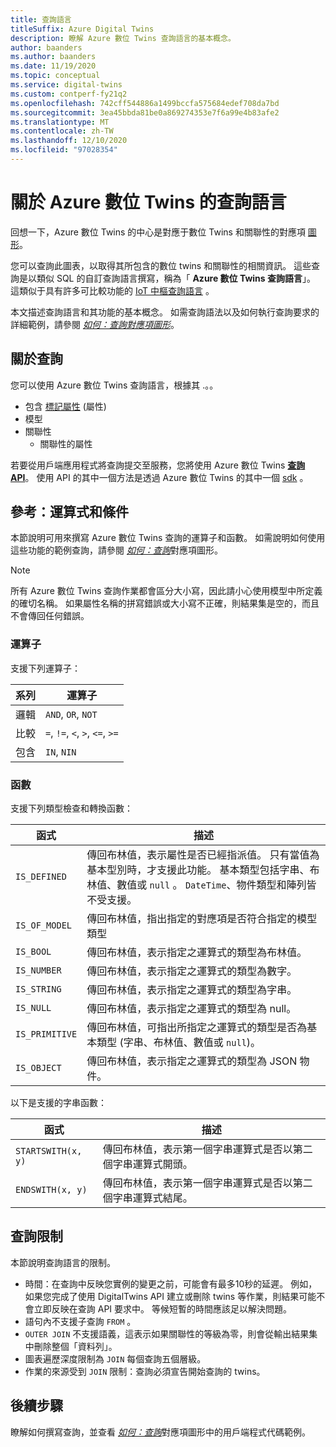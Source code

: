 ```yaml
---
title: 查詢語言
titleSuffix: Azure Digital Twins
description: 瞭解 Azure 數位 Twins 查詢語言的基本概念。
author: baanders
ms.author: baanders
ms.date: 11/19/2020
ms.topic: conceptual
ms.service: digital-twins
ms.custom: contperf-fy21q2
ms.openlocfilehash: 742cff544886a1499bccfa575684edef708da7bd
ms.sourcegitcommit: 3ea45bbda81be0a869274353e7f6a99e4b83afe2
ms.translationtype: MT
ms.contentlocale: zh-TW
ms.lasthandoff: 12/10/2020
ms.locfileid: "97028354"
---
```

# <a name="about-the-query-language-for-azure-digital-twins"></a>關於 Azure 數位 Twins 的查詢語言

回想一下，Azure 數位 Twins 的中心是對應于數位 Twins 和關聯性的對應項 [圖形](concepts-twins-graph.md)。 

您可以查詢此圖表，以取得其所包含的數位 twins 和關聯性的相關資訊。 這些查詢是以類似 SQL 的自訂查詢語言撰寫，稱為「 **Azure 數位 Twins 查詢語言**」。 這類似于具有許多可比較功能的 [IoT 中樞查詢語言](../iot-hub/iot-hub-devguide-query-language.md) 。

本文描述查詢語言和其功能的基本概念。 如需查詢語法以及如何執行查詢要求的詳細範例，請參閱 [*如何：查詢對應項圖形*](how-to-query-graph.md)。

## <a name="about-the-queries"></a>關於查詢

您可以使用 Azure 數位 Twins 查詢語言，根據其 .。。
* 包含 [標記屬性](how-to-use-tags.md) (屬性) 
* 模型
* 關聯性
  - 關聯性的屬性

若要從用戶端應用程式將查詢提交至服務，您將使用 Azure 數位 Twins [**查詢 API**](/rest/api/digital-twins/dataplane/query)。 使用 API 的其中一個方法是透過 Azure 數位 Twins 的其中一個 [sdk](how-to-use-apis-sdks.md#overview-data-plane-apis) 。

## <a name="reference-expressions-and-conditions"></a>參考：運算式和條件

本節說明可用來撰寫 Azure 數位 Twins 查詢的運算子和函數。 如需說明如何使用這些功能的範例查詢，請參閱 [*如何：查詢*](how-to-query-graph.md)對應項圖形。

> [!NOTE]
> 所有 Azure 數位 Twins 查詢作業都會區分大小寫，因此請小心使用模型中所定義的確切名稱。 如果屬性名稱的拼寫錯誤或大小寫不正確，則結果集是空的，而且不會傳回任何錯誤。

### <a name="operators"></a>運算子

支援下列運算子：

| 系列 | 運算子 |
| --- | --- |
| 邏輯 |`AND`, `OR`, `NOT` |
| 比較 | `=`, `!=`, `<`, `>`, `<=`, `>=` |
| 包含 | `IN`, `NIN` |

### <a name="functions"></a>函數

支援下列類型檢查和轉換函數：

| 函式 | 描述 |
| -------- | ----------- |
| `IS_DEFINED` | 傳回布林值，表示屬性是否已經指派值。 只有當值為基本型別時，才支援此功能。 基本類型包括字串、布林值、數值或 `null` 。 `DateTime`、物件類型和陣列皆不受支援。 |
| `IS_OF_MODEL` | 傳回布林值，指出指定的對應項是否符合指定的模型類型 |
| `IS_BOOL` | 傳回布林值，表示指定之運算式的類型為布林值。 |
| `IS_NUMBER` | 傳回布林值，表示指定之運算式的類型為數字。 |
| `IS_STRING` | 傳回布林值，表示指定之運算式的類型為字串。 |
| `IS_NULL` | 傳回布林值，表示指定之運算式的類型為 null。 |
| `IS_PRIMITIVE` | 傳回布林值，可指出所指定之運算式的類型是否為基本類型 (字串、布林值、數值或 `null`)。 |
| `IS_OBJECT` | 傳回布林值，表示指定之運算式的類型為 JSON 物件。 |

以下是支援的字串函數：

| 函式 | 描述 |
| -------- | ----------- |
| `STARTSWITH(x, y)` | 傳回布林值，表示第一個字串運算式是否以第二個字串運算式開頭。 |
| `ENDSWITH(x, y)` | 傳回布林值，表示第一個字串運算式是否以第二個字串運算式結尾。 |

## <a name="query-limitations"></a>查詢限制

本節說明查詢語言的限制。

* 時間：在查詢中反映您實例的變更之前，可能會有最多10秒的延遲。 例如，如果您完成了使用 DigitalTwins API 建立或刪除 twins 等作業，則結果可能不會立即反映在查詢 API 要求中。 等候短暫的時間應該足以解決問題。
* 語句內不支援子查詢 `FROM` 。
* `OUTER JOIN` 不支援語義，這表示如果關聯性的等級為零，則會從輸出結果集中刪除整個「資料列」。
* 圖表遍歷深度限制為 `JOIN` 每個查詢五個層級。
* 作業的來源受到 `JOIN` 限制：查詢必須宣告開始查詢的 twins。

## <a name="next-steps"></a>後續步驟

瞭解如何撰寫查詢，並查看 [*如何：查詢*](how-to-query-graph.md)對應項圖形中的用戶端程式代碼範例。